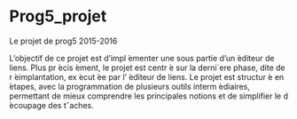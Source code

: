 # Prog5_projet
Le projet de prog5 2015-2016


L’objectif de ce projet est d’impl ́ementer une sous partie d’un  ́editeur de liens. Plus pr ́ecis ́ement, le projet
est centr ́e sur la derni`ere phase, dite de r ́eimplantation, ex ́ecut ́ee par l’ ́editeur de liens. Le projet est structur ́e
en  ́etapes, avec la programmation de plusieurs outils interm ́ediaires, permettant de mieux comprendre les
principales notions et de simplifier le d ́ecoupage des tˆaches.
